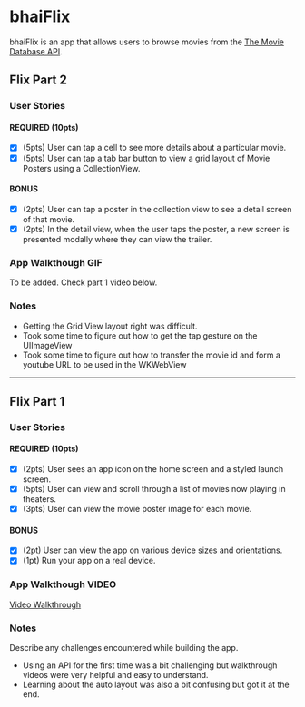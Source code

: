 # bhaiFlix

bhaiFlix is an app that allows users to browse movies from the [The Movie Database API](http://docs.themoviedb.apiary.io/#).

## Flix Part 2

### User Stories

#### REQUIRED (10pts)
- [x] (5pts) User can tap a cell to see more details about a particular movie.
- [x] (5pts) User can tap a tab bar button to view a grid layout of Movie Posters using a CollectionView.

#### BONUS
- [x] (2pts) User can tap a poster in the collection view to see a detail screen of that movie.
- [x] (2pts) In the detail view, when the user taps the poster, a new screen is presented modally where they can view the trailer.

### App Walkthough GIF

To be added. Check part 1 video below.

### Notes
- Getting the Grid View layout right was difficult.
- Took some time to figure out how to get the tap gesture on the UIImageView
- Took some time to figure out how to transfer the movie id and form a youtube URL to be used in the WKWebView

---

## Flix Part 1

### User Stories

#### REQUIRED (10pts)
- [x] (2pts) User sees an app icon on the home screen and a styled launch screen.
- [x] (5pts) User can view and scroll through a list of movies now playing in theaters.
- [x] (3pts) User can view the movie poster image for each movie.

#### BONUS
- [x] (2pt) User can view the app on various device sizes and orientations.
- [x] (1pt) Run your app on a real device.

### App Walkthough VIDEO

[Video Walkthrough](https://i.imgur.com/JWUHDps.mp4)

### Notes
Describe any challenges encountered while building the app.

- Using an API for the first time was a bit challenging but walkthrough videos were very helpful and easy to understand.
- Learning about the auto layout was also a bit confusing but got it at the end.
